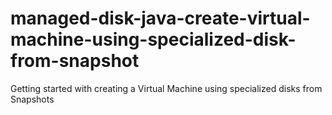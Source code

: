 # managed-disk-java-create-virtual-machine-using-specialized-disk-from-snapshot
Getting started with creating a Virtual Machine using specialized disks from Snapshots
